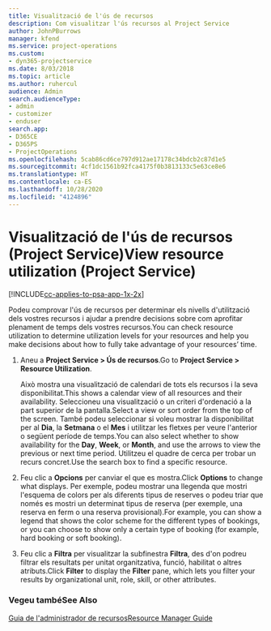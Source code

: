 ```yaml
---
title: Visualització de l'ús de recursos
description: Com visualitzar l'ús recursos al Project Service
author: JohnPBurrows
manager: kfend
ms.service: project-operations
ms.custom:
- dyn365-projectservice
ms.date: 8/03/2018
ms.topic: article
ms.author: ruhercul
audience: Admin
search.audienceType:
- admin
- customizer
- enduser
search.app:
- D365CE
- D365PS
- ProjectOperations
ms.openlocfilehash: 5cab86cd6ce797d912ae17178c34bdcb2c87d1e5
ms.sourcegitcommit: 4cf1dc1561b92fca4175f0b3813133c5e63ce8e6
ms.translationtype: HT
ms.contentlocale: ca-ES
ms.lasthandoff: 10/28/2020
ms.locfileid: "4124896"
---
```

# <a name="view-resource-utilization-project-service"></a><span data-ttu-id="26ddc-103">Visualització de l'ús de recursos (Project Service)</span><span class="sxs-lookup"><span data-stu-id="26ddc-103">View resource utilization (Project Service)</span></span>

[!INCLUDE[cc-applies-to-psa-app-1x-2x](../includes/cc-applies-to-psa-app-1x-2x.md)]

<span data-ttu-id="26ddc-104">Podeu comprovar l'ús de recursos per determinar els nivells d'utilització dels vostres recursos i ajudar a prendre decisions sobre com aprofitar plenament de temps dels vostres recursos.</span><span class="sxs-lookup"><span data-stu-id="26ddc-104">You can check resource utilization to determine utilization levels for your resources and help you make decisions about how to fully take advantage of your resources’ time.</span></span>  
  
1. <span data-ttu-id="26ddc-105">Aneu a **Project Service > Ús de recursos**.</span><span class="sxs-lookup"><span data-stu-id="26ddc-105">Go to **Project Service > Resource Utilization**.</span></span> 

     <span data-ttu-id="26ddc-106">Això mostra una visualització de calendari de tots els recursos i la seva disponibilitat.</span><span class="sxs-lookup"><span data-stu-id="26ddc-106">This shows a calendar view of all resources and their availability.</span></span> <span data-ttu-id="26ddc-107">Seleccioneu una visualització o un criteri d'ordenació a la part superior de la pantalla.</span><span class="sxs-lookup"><span data-stu-id="26ddc-107">Select a view or sort order from the top of the screen.</span></span> <span data-ttu-id="26ddc-108">També podeu seleccionar si voleu mostrar la disponibilitat per al **Dia**, la **Setmana** o el **Mes** i utilitzar les fletxes per veure l'anterior o següent període de temps.</span><span class="sxs-lookup"><span data-stu-id="26ddc-108">You can also select whether to show availability for the **Day**, **Week**, or **Month**, and use the arrows to view the previous or next time period.</span></span> <span data-ttu-id="26ddc-109">Utilitzeu el quadre de cerca per trobar un recurs concret.</span><span class="sxs-lookup"><span data-stu-id="26ddc-109">Use the search box to find a specific resource.</span></span>      
  
2. <span data-ttu-id="26ddc-110">Feu clic a **Opcions** per canviar el que es mostra.</span><span class="sxs-lookup"><span data-stu-id="26ddc-110">Click **Options** to change what displays.</span></span> <span data-ttu-id="26ddc-111">Per exemple, podeu mostrar una llegenda que mostri l'esquema de colors per als diferents tipus de reserves o podeu triar que només es mostri un determinat tipus de reserva (per exemple, una reserva en ferm o una reserva provisional).</span><span class="sxs-lookup"><span data-stu-id="26ddc-111">For example, you can show a legend that shows the color scheme for the different types of bookings, or you can choose to show only a certain type of booking (for example, hard booking or soft booking).</span></span>  

3. <span data-ttu-id="26ddc-112">Feu clic a **Filtra** per visualitzar la subfinestra **Filtra**, des d'on podreu filtrar els resultats per unitat organitzativa, funció, habilitat o altres atributs.</span><span class="sxs-lookup"><span data-stu-id="26ddc-112">Click **Filter** to display the **Filter** pane, which lets you filter your results by organizational unit, role, skill, or other attributes.</span></span>  
  
### <a name="see-also"></a><span data-ttu-id="26ddc-113">Vegeu també</span><span class="sxs-lookup"><span data-stu-id="26ddc-113">See Also</span></span>  
 [<span data-ttu-id="26ddc-114">Guia de l'administrador de recursos</span><span class="sxs-lookup"><span data-stu-id="26ddc-114">Resource Manager Guide</span></span>](../psa/resource-manager-guide.md)
